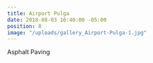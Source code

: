 ```yaml
---
title: Airport Pulga
date: 2018-08-03 16:40:00 -05:00
position: 8
image: "/uploads/gallery_Airport-Pulga-1.jpg"
---
```


Asphalt Paving